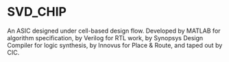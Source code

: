 # SVD_CHIP
An ASIC designed under cell-based design flow. Developed by MATLAB for algorithm specification, by Verilog for RTL work, by Synopsys Design Compiler for logic synthesis, by Innovus for Place &amp; Route, and taped out by CIC. 
